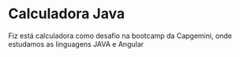 # Calculadora Java



Fiz está calculadora como desafio na bootcamp da Capgemini, onde estudamos as linguagens JAVA e Angular
